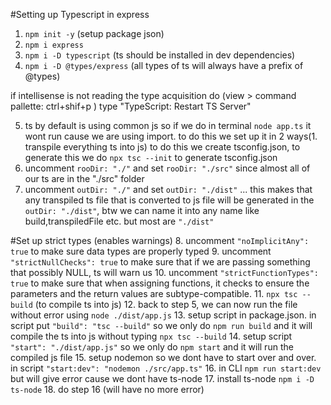 #Setting up Typescript in express

1. `npm init -y` (setup package json)
2. `npm i express`
3. `npm i -D typescript` (ts should be installed in dev dependencies)
4. `npm i -D @types/express` (all types of ts will always have a prefix of @types)

if intellisense is not reading the type acquisition do (view > command pallette: ctrl+shif+p ) type "TypeScript: Restart TS Server"

5. ts by default is using common js so if we do in terminal `node app.ts` it wont run cause we are using import. to do this we set up it in 2 ways(1. transpile everything ts into js) to do this we create tsconfig.json, to generate this we do `npx tsc --init` to generate tsconfig.json
6. uncomment `rooDir: "./"` and set `rooDir: "./src"` since almost all of our ts are in the "./src" folder
7. uncomment `outDir: "./"` and set `outDir: "./dist"` ... this makes that any transpiled ts file that is converted to js file will be generated in the `outDir: "./dist"`, btw we can name it into any name like build,transpiledFile etc. but most are `"./dist"`

#Set up strict types (enables warnings)
8. uncomment `"noImplicitAny": true` to make sure data types are properly typed
9. uncomment `"strictNullChecks": true` to make sure that if we are passing something that possibly NULL, ts will warn us
10. uncomment `"strictFunctionTypes": true` to make sure that when assigning functions, it checks to ensure the parameters and the return values are subtype-compatible.
11. `npx tsc --build` (to compile ts into js)
12. back to step 5, we can now run the file without error using `node ./dist/app.js`
13. setup script in package.json. in script put `"build": "tsc --build"` so we only do `npm run build` and it will compile the ts into js without typing `npx tsc --build`
14. setup script `"start": "./dist/app.js"` so we only do `npm start` and it will run the compiled js file
15. setup nodemon so we dont have to start over and over. in script  `"start:dev": "nodemon ./src/app.ts"`
16. in CLI `npm run start:dev` but will give error cause we dont have ts-node
17. install ts-node `npm i -D ts-node`
18. do step 16 (will have no more error)


 